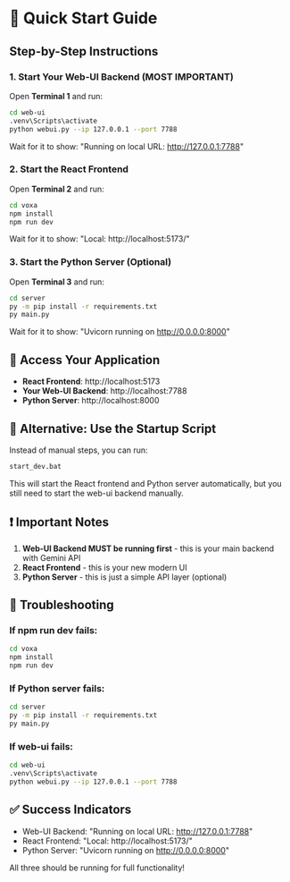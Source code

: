 # 🚀 Quick Start Guide

## Step-by-Step Instructions

### 1. Start Your Web-UI Backend (MOST IMPORTANT)

Open **Terminal 1** and run:
```bash
cd web-ui
.venv\Scripts\activate
python webui.py --ip 127.0.0.1 --port 7788
```

Wait for it to show: "Running on local URL: http://127.0.0.1:7788"

### 2. Start the React Frontend

Open **Terminal 2** and run:
```bash
cd voxa
npm install
npm run dev
```

Wait for it to show: "Local: http://localhost:5173/"

### 3. Start the Python Server (Optional)

Open **Terminal 3** and run:
```bash
cd server
py -m pip install -r requirements.txt
py main.py
```

Wait for it to show: "Uvicorn running on http://0.0.0.0:8000"

## 🎯 Access Your Application

- **React Frontend**: http://localhost:5173
- **Your Web-UI Backend**: http://localhost:7788
- **Python Server**: http://localhost:8000

## 🔧 Alternative: Use the Startup Script

Instead of manual steps, you can run:
```bash
start_dev.bat
```

This will start the React frontend and Python server automatically, but you still need to start the web-ui backend manually.

## ❗ Important Notes

1. **Web-UI Backend MUST be running first** - this is your main backend with Gemini API
2. **React Frontend** - this is your new modern UI
3. **Python Server** - this is just a simple API layer (optional)

## 🐛 Troubleshooting

### If npm run dev fails:
```bash
cd voxa
npm install
npm run dev
```

### If Python server fails:
```bash
cd server
py -m pip install -r requirements.txt
py main.py
```

### If web-ui fails:
```bash
cd web-ui
.venv\Scripts\activate
python webui.py --ip 127.0.0.1 --port 7788
```

## ✅ Success Indicators

- Web-UI Backend: "Running on local URL: http://127.0.0.1:7788"
- React Frontend: "Local: http://localhost:5173/"
- Python Server: "Uvicorn running on http://0.0.0.0:8000"

All three should be running for full functionality!
